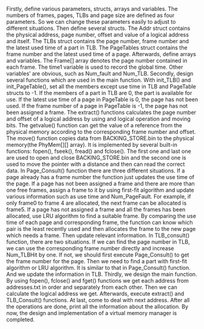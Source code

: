 Firstly, define various parameters, structs, arrays and variables. The numbers of frames, pages, TLBs and page size are defined as four parameters. So we can change these parameters easily to adjust to different situations. Then define several structs. The Addr struct contains the physical address, page number, offset and value of a logical address and itself. The TLBs struct contains the page number, frame number and the latest used time of a part in TLB. The PageTables struct contains the frame number and the latest used time of a page. Afterwards, define arrays and variables. The Frame[] array denotes the page number contained in each frame. The time1 variable is used to record the global time. Other variables’ are obvious, such as Num_fault and Num_TLB.
Secondly, design several functions which are used in the main function. With init_TLB() and init_PageTable(), set all the members except use time in TLB and PageTable structs to -1. If the members of a part in TLB are 0, the part is available for use. If the latest use time of a page in PageTable is 0, the page has not been used. If the frame number of a page in PageTable is -1, the page has not been assigned a frame. The extract() functions calculates the page number and offset of a logical address by using and logical operation and moving bits. The getvalue() function can get the value of a reference from the physical memory according to the corresponding frame number and offset. The move() function copies data from BACKING_STORE.bin to the physical memory(the PhyMem[][] array). It is implemented by several built-in functions: fopen(), fseek(), fread() and  fclose(). The first one and last one are used to open and close BACKING_STORE.bin and the second one is used to move the pointer with a distance and then can read the 
correct data. In Page_Consult() function there are three different situations. If a page already has a frame number the function just updates the use time of the page. If a page has not been assigned a frame and there are more than one free frames, assign a frame to it by using first-fit algorithm and update various information such as use time and Num_PageFault. For example, if only frame0 to frame 4 are allocated, the next frame can be allocated is frame5. If a page has not assigned a frame and all the frames has been allocated, use LRU algorithm to find a suitable frame. By comparing the use time of each page and corresponding frame, the function can know which pair is the least recently used and then allocates the frame to the new page which needs a frame. Then update relevant information. In TLB_consult() function, there are two situations. If we can find the page number in TLB, we can use the corresponding frame number directly and increase Num_TLBHit by one. If not, we should first execute Page_Consult() to get the frame number for the page. Then  we need to find a part with first-fit algorithm or LRU algorithm. It is similar to that in Page_Consult() function. And we update the information in TLB.
Thirdly, we design the main function. By using fopen(), fclose() and fget() functions we get each address from addresses.txt in order and separately from each other. Then we can calculate the logical address we get. Afterwards, execute extract() and TLB_Consult() functions. At last, come to deal with next address. After all the operations are done, print all the information about the allocation. 
By now, the design and implementation of a virtual memory manager is completed.
